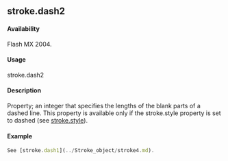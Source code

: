 ## stroke.dash2

#### Availability

Flash MX 2004.

#### Usage

stroke.dash2

#### Description

Property; an integer that specifies the lengths of the blank parts of a dashed line. This property is available only if the
stroke.style property is set to dashed (see [stroke.style](../Stroke_object/stroke20.md)).

#### Example

```javascript
See [stroke.dash1](../Stroke_object/stroke4.md).

```
